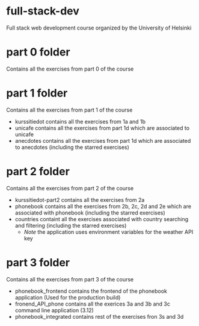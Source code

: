 # full-stack-dev
Full stack web development course organized by the University of Helsinki

# part 0 folder
Contains all the exercises from part 0 of the course

# part 1 folder
Contains all the exercises from part 1 of the course
* kurssitiedot contains all the exercises from 1a and 1b
* unicafe contains all the exercises from part 1d which are associated to unicafe
* anecdotes contains all the exercises from part 1d which are associated to anecdotes (including the starred exercises)

# part 2 folder
Contains all the exercises from part 2 of the course
* kurssitiedot-part2 contains all the exercises from 2a
* phonebook contains all the exercises from 2b, 2c, 2d and 2e which are associated with phonebook (including the starred exercises)
* countries containt all the exercises associated with country searching and filtering (including the starred exercises)
   * *Note* the application uses environment variables for the weather API key

# part 3 folder
Contains all the exercises from part 3 of the course
* phonebook_frontend contains the frontend of the phonebook application (Used for the production build)
* fronend_API_phone contains all the exerices 3a and 3b and 3c command line application (3.12)
* phonebook_integrated contains rest of the exercises fron 3s and 3d
